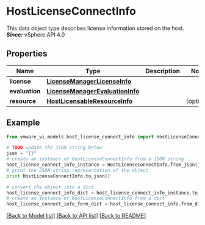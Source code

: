# HostLicenseConnectInfo

This data object type describes license information stored on the host.  ***Since:*** vSphere API 4.0 

## Properties
Name | Type | Description | Notes
------------ | ------------- | ------------- | -------------
**license** | [**LicenseManagerLicenseInfo**](LicenseManagerLicenseInfo.md) |  | 
**evaluation** | [**LicenseManagerEvaluationInfo**](LicenseManagerEvaluationInfo.md) |  | 
**resource** | [**HostLicensableResourceInfo**](HostLicensableResourceInfo.md) |  | [optional] 

## Example

```python
from vmware_vi.models.host_license_connect_info import HostLicenseConnectInfo

# TODO update the JSON string below
json = "{}"
# create an instance of HostLicenseConnectInfo from a JSON string
host_license_connect_info_instance = HostLicenseConnectInfo.from_json(json)
# print the JSON string representation of the object
print HostLicenseConnectInfo.to_json()

# convert the object into a dict
host_license_connect_info_dict = host_license_connect_info_instance.to_dict()
# create an instance of HostLicenseConnectInfo from a dict
host_license_connect_info_form_dict = host_license_connect_info.from_dict(host_license_connect_info_dict)
```
[[Back to Model list]](../README.md#documentation-for-models) [[Back to API list]](../README.md#documentation-for-api-endpoints) [[Back to README]](../README.md)


